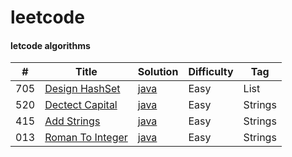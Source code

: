# leetcode

#### letcode algorithms

| # | Title | Solution | Difficulty | Tag |
|---| ----- | -------- | ---------- | ------- |
|705| [Design HashSet](https://leetcode.com/problems/design-hashset/) | [java](./algorithm/java/src/easy/designhashset/MyHashSet.java) | Easy | List |
|520| [Dectect Capital](https://leetcode.com/problems/detect-capital/) | [java](./algorithm/java/src/easy/detectcapital/DectectCapital.java) | Easy | Strings |
|415| [Add Strings](https://leetcode.com/problems/add-strings/) | [java](./algorithm/java/src/easy/addstrings/AddStrings.java) | Easy | Strings |
|013| [Roman To Integer](https://leetcode.com/problems/roman-to-integer/) | [java](./algorithm/java/src/easy/romanToInteger/RomanToInteger.java) | Easy | Strings |
